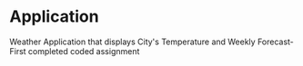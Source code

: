 # Application

Weather Application that displays City's Temperature and Weekly Forecast-
First completed coded assignment
